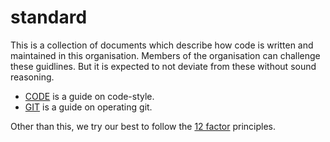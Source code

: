 # standard

This is a collection of documents which describe how code is written and maintained in this organisation. Members of the organisation can challenge these guidlines. But it is expected to not deviate from these without sound reasoning.

- [CODE](./CODE.md) is a guide on code-style. 
- [GIT](./GIT.md) is a guide on operating git.

Other than this, we try our best to follow the [12 factor](https://12factor.net) principles. 
